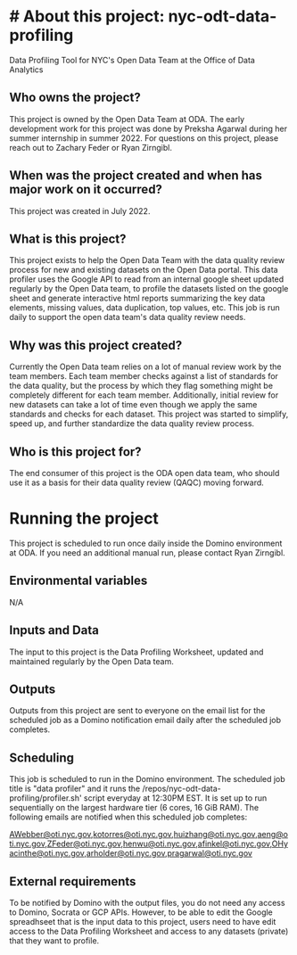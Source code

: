 # # About this project: nyc-odt-data-profiling
Data Profiling Tool for NYC's Open Data Team at the Office of Data Analytics

## Who owns the project? 
This project is owned by the Open Data Team at ODA. The early development work for this project was done by Preksha Agarwal during her summer internship in summer 2022. For questions on this project, please reach out to Zachary Feder or Ryan Zirngibl.

## When was the project created and when has major work on it occurred?
This project was created in July 2022. 

## What is this project?
This project exists to help the Open Data Team with the data quality review process for new and existing datasets on the Open Data portal. This data profiler uses the Google API to read from an internal google sheet updated regularly by the Open Data team, to profile the datasets listed on the google sheet and generate interactive html reports summarizing the key data elements, missing values, data duplication, top values, etc. This job is run daily to support the open data team's data quality review needs. 

## Why was this project created? 
Currently the Open Data team relies on a lot of manual review work by the team members. Each team member checks against a list of standards for the data quality, but the process by which they flag something might be completely different for each team member. Additionally, initial review for new datasets can take a lot of time even though we apply the same standards and checks for each dataset. This project was started to simplify, speed up, and further standardize the data quality review process.

## Who is this project for? 
The end consumer of this project is the ODA open data team, who should use it as a basis for their data quality review (QAQC) moving forward.


# Running the project
This project is scheduled to run once daily inside the Domino environment at ODA. If you need an additional manual run, please contact Ryan Zirngibl.  

## Environmental variables 
N/A

## Inputs and Data 
The input to this project is the Data Profiling Worksheet, updated and maintained regularly by the Open Data team. 

## Outputs 
Outputs from this project are sent to everyone on the email list for the scheduled job as a Domino notification email daily after the scheduled job completes.

## Scheduling 
This job is scheduled to run in the Domino environment. The scheduled job title is "data profiler" and it runs the /repos/nyc-odt-data-profiling/profiler.sh' script everyday at 12:30PM EST. It is set up to run sequentially on the largest hardware tier (6 cores, 16 GiB RAM). The following emails are notified when this scheduled job completes:

AWebber@oti.nyc.gov,kotorres@oti.nyc.gov,huizhang@oti.nyc.gov,aeng@oti.nyc.gov,ZFeder@oti.nyc.gov,henwu@oti.nyc.gov,afinkel@oti.nyc.gov,OHyacinthe@oti.nyc.gov,arholder@oti.nyc.gov,pragarwal@oti.nyc.gov

## External requirements 
To be notified by Domino with the output files, you do not need any access to Domino, Socrata or GCP APIs. However, to be able to edit the Google spreadhseet that is the input data to this project, users need to have edit access to the Data Profiling Worksheet and access to any datasets (private) that they want to profile. 

